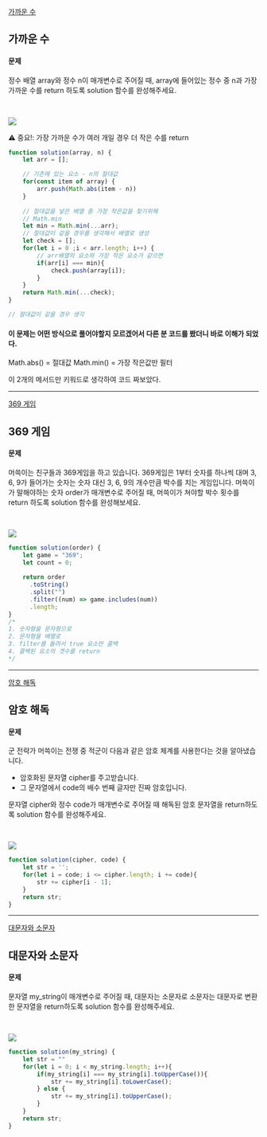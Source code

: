 [가까운 수](https://school.programmers.co.kr/learn/courses/30/lessons/120890)
## 가까운 수
#### 문제
정수 배열 array와 정수 n이 매개변수로 주어질 때, array에 들어있는 정수 중 n과 가장 가까운 수를 return 하도록 solution 함수를 완성해주세요.

<br/>

![](https://velog.velcdn.com/images/jkang4531/post/f4cd9ea4-f322-4aea-af67-a3d1896b67d0/image.png)

⚠️ 중요!: 가장 가까운 수가 여러 개일 경우 더 작은 수를 return

```javascript
function solution(array, n) {
    let arr = [];

    // 기존에 있는 요소 - n의 절대값
    for(const item of array) {
        arr.push(Math.abs(item - n))
    }
    
    // 절대값을 넣은 배열 중 가장 작은값을 찾기위해
    // Math.min
    let min = Math.min(...arr);
    // 절대값이 같을 경우를 생각해서 배열로 생성
    let check = [];
    for(let i = 0 ;i < arr.length; i++) {
        // arr배열의 요소와 가장 작은 요소가 같으면
        if(arr[i] === min){
            check.push(array[i]);
        }
    }
    return Math.min(...check);
}

// 절대값이 같을 경우 생각
```

#### 이 문제는 어떤 방식으로 풀어야할지 모르겠어서 다른 분 코드를 봤더니 바로 이해가 되었다.

Math.abs() = 절대값
Math.min() = 가장 작은값만 필터

이 2개의 메서드만 키워드로 생각하여 코드 짜보았다.

---
[369 게임](https://school.programmers.co.kr/learn/courses/30/lessons/120891)
## 369 게임
#### 문제
머쓱이는 친구들과 369게임을 하고 있습니다. 369게임은 1부터 숫자를 하나씩 대며 3, 6, 9가 들어가는 숫자는 숫자 대신 3, 6, 9의 개수만큼 박수를 치는 게임입니다. 머쓱이가 말해야하는 숫자 order가 매개변수로 주어질 때, 머쓱이가 쳐야할 박수 횟수를 return 하도록 solution 함수를 완성해보세요.

<br/>

![](https://velog.velcdn.com/images/jkang4531/post/7c0fca9b-feb5-42ac-b20d-b3453c8ab57b/image.png)

```javascript
function solution(order) {
    let game = "369";
    let count = 0;
    
    return order
      .toString()
      .split("")
      .filter((num) => game.includes(num))
      .length;
}
/*
1. 숫자형을 문자형으로
2. 문자형을 배열로
3. filter를 돌려서 true 요소만 콜백
4. 콜백된 요소의 갯수를 return
*/

```
---
[암호 해독](https://school.programmers.co.kr/learn/courses/30/lessons/120892)
## 암호 해독
#### 문제
군 전략가 머쓱이는 전쟁 중 적군이 다음과 같은 암호 체계를 사용한다는 것을 알아냈습니다.

- 암호화된 문자열 cipher를 주고받습니다.
- 그 문자열에서 code의 배수 번째 글자만 진짜 암호입니다.

문자열 cipher와 정수 code가 매개변수로 주어질 때 해독된 암호 문자열을 return하도록 solution 함수를 완성해주세요.

<br/>

![](https://velog.velcdn.com/images/jkang4531/post/b81a07d0-53d4-4af3-8fcd-d2495f11c524/image.png)

```javascript
function solution(cipher, code) {
    let str = '';
    for(let i = code; i <= cipher.length; i += code){
        str += cipher[i - 1];
    }
    return str;
}
```
---
[대문자와 소문자](https://school.programmers.co.kr/learn/courses/30/lessons/120893)
## 대문자와 소문자
#### 문제
문자열 my_string이 매개변수로 주어질 때, 대문자는 소문자로 소문자는 대문자로 변환한 문자열을 return하도록 solution 함수를 완성해주세요.

<br/>

![](https://velog.velcdn.com/images/jkang4531/post/aef8701c-ed9f-43a6-80f1-259b26c6c911/image.png)

```javascript
function solution(my_string) {
    let str = ""
    for(let i = 0; i < my_string.length; i++){
        if(my_string[i] === my_string[i].toUpperCase()){
            str += my_string[i].toLowerCase();
        } else {
            str += my_string[i].toUpperCase();
        }
    }
    return str;
}
```
